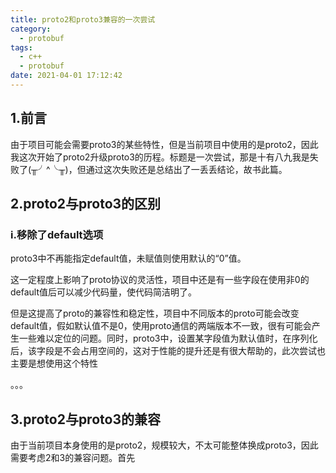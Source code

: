 ```yaml
---
title: proto2和proto3兼容的一次尝试
category:
  - protobuf
tags:
  - c++
  - protobuf
date: 2021-04-01 17:12:42
---
```


## 1.前言

由于项目可能会需要proto3的某些特性，但是当前项目中使用的是proto2，因此我这次开始了proto2升级proto3的历程。标题是一次尝试，那是十有八九我是失败了(╥╯^╰╥)，但通过这次失败还是总结出了一丢丢结论，故书此篇。

## 2.proto2与proto3的区别

### i.移除了default选项

proto3中不再能指定default值，未赋值则使用默认的“0”值。

这一定程度上影响了proto协议的灵活性，项目中还是有一些字段在使用非0的default值后可以减少代码量，使代码简洁明了。

但是这提高了proto的兼容性和稳定性，项目中不同版本的proto可能会改变default值，假如默认值不是0，使用proto通信的两端版本不一致，很有可能会产生一些难以定位的问题。同时，proto3中，设置某字段值为默认值时，在序列化后，该字段是不会占用空间的，这对于性能的提升还是有很大帮助的，此次尝试也主要是想使用这个特性

。。。

## 3.proto2与proto3的兼容

由于当前项目本身使用的是proto2，规模较大，不太可能整体换成proto3，因此需要考虑2和3的兼容问题。首先

